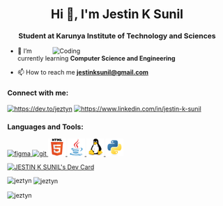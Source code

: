 
<h1 align="center">Hi 👋, I'm Jestin K Sunil</h1>
<h3 align="center">Student at Karunya Institute of Technology and Sciences</h3>
<img align="right" alt="Coding" width="400" src="https://media.giphy.com/media/qgQUggAC3Pfv687qPC/giphy.gif">


- 🌱 I’m currently learning **Computer Science and Engineering**

- 📫 How to reach me **jestinksunil@gmail.com**



<h3 align="left">Connect with me:</h3>
<p align="left">
<a href="https://dev.to/https://dev.to/jeztyn" target="blank"><img align="center" src="https://raw.githubusercontent.com/rahuldkjain/github-profile-readme-generator/master/src/images/icons/Social/devto.svg" alt="https://dev.to/jeztyn" height="30" width="40" /></a>
<a href="https://linkedin.com/in/https://www.linkedin.com/in/jestin-k-sunil" target="blank"><img align="center" src="https://raw.githubusercontent.com/rahuldkjain/github-profile-readme-generator/master/src/images/icons/Social/linked-in-alt.svg" alt="https://www.linkedin.com/in/jestin-k-sunil" height="30" width="40" /></a>
</p>

<h3 align="left">Languages and Tools:</h3>
<p align="left"> <a href="https://www.figma.com/" target="_blank" rel="noreferrer"> <img src="https://www.vectorlogo.zone/logos/figma/figma-icon.svg" alt="figma" width="40" height="40"/> </a> <a href="https://git-scm.com/" target="_blank" rel="noreferrer"> <img src="https://www.vectorlogo.zone/logos/git-scm/git-scm-icon.svg" alt="git" width="40" height="40"/> </a> <a href="https://www.w3.org/html/" target="_blank" rel="noreferrer"> <img src="https://raw.githubusercontent.com/devicons/devicon/master/icons/html5/html5-original-wordmark.svg" alt="html5" width="40" height="40"/> </a> <a href="https://www.java.com" target="_blank" rel="noreferrer"> <img src="https://raw.githubusercontent.com/devicons/devicon/master/icons/java/java-original.svg" alt="java" width="40" height="40"/> </a> <a href="https://www.linux.org/" target="_blank" rel="noreferrer"> <img src="https://raw.githubusercontent.com/devicons/devicon/master/icons/linux/linux-original.svg" alt="linux" width="40" height="40"/> </a> <a href="https://www.python.org" target="_blank" rel="noreferrer"> <img src="https://raw.githubusercontent.com/devicons/devicon/master/icons/python/python-original.svg" alt="python" width="40" height="40"/> </a> </p>

<a href="https://app.daily.dev/jeztyn"><img src="https://api.daily.dev/devcards/cbf8faf332a3476eba76220169ffbd57.png?r=yze" width="400" alt="JESTIN K SUNIL's Dev Card"/></a>

<p><img align="left" src="https://github-readme-stats.vercel.app/api/top-langs?username=jeztyn&show_icons=true&locale=en&layout=compact" alt="jeztyn" /></p>

<p>&nbsp;<img align="center" src="https://github-readme-stats.vercel.app/api?username=jeztyn&show_icons=true&locale=en" alt="jeztyn" /></p>

<p><img align="center" src="https://github-readme-streak-stats.herokuapp.com/?user=jeztyn&" alt="jeztyn" /></p>


